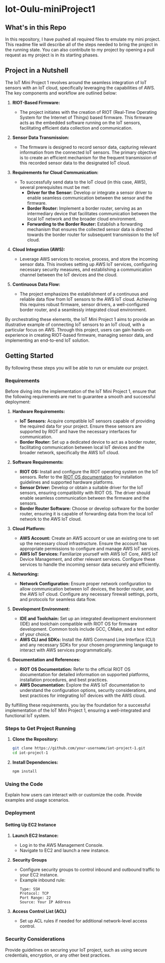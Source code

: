 # Iot-Oulu-miniProject1

## What's in this Repo

In this repository, I have pushed all required files to emulate my mini project. This readme file will describe all of the steps needed to bring the project in the running state. You can also contribute to my project by opening a pull request as my project is in its starting phases.

## Project in a Nutshell

The IoT Mini Project 1 revolves around the seamless integration of IoT sensors with an IoT cloud, specifically leveraging the capabilities of AWS. The key components and workflow are outlined below:

1. **RIOT-Based Firmware:**
   - The project initiates with the creation of RIOT (Real-Time Operating System for the Internet of Things) based firmware. This firmware acts as the embedded software running on the IoT sensors, facilitating efficient data collection and communication.

2. **Sensor Data Transmission:**
   - The firmware is designed to record sensor data, capturing relevant information from the connected IoT sensors. The primary objective is to create an efficient mechanism for the frequent transmission of this recorded sensor data to the designated IoT cloud.

3. **Requirements for Cloud Communication:**
   - To successfully send data to the IoT cloud (in this case, AWS), several prerequisites must be met:
      - **Driver for the Sensor:** Develop or integrate a sensor driver to enable seamless communication between the sensor and the firmware.
      - **Border Router:** Implement a border router, serving as an intermediary device that facilitates communication between the local IoT network and the broader cloud environment.
      - **Forwarding to the Border Router:** Establish a forwarding mechanism that ensures the collected sensor data is directed towards the border router for subsequent transmission to the IoT cloud.

4. **Cloud Integration (AWS):**
   - Leverage AWS services to receive, process, and store the incoming sensor data. This involves setting up AWS IoT services, configuring necessary security measures, and establishing a communication channel between the IoT devices and the cloud.

5. **Continuous Data Flow:**
   - The project emphasizes the establishment of a continuous and reliable data flow from IoT sensors to the AWS IoT cloud. Achieving this requires robust firmware, sensor drivers, a well-configured border router, and a seamlessly integrated cloud environment.

By orchestrating these elements, the IoT Mini Project 1 aims to provide an illustrative example of connecting IoT sensors to an IoT cloud, with a particular focus on AWS. Through this project, users can gain hands-on experience in creating RIOT-based firmware, managing sensor data, and implementing an end-to-end IoT solution.

## Getting Started
By following these steps you will be able to run or emulate our project.

### Requirements

Before diving into the implementation of the IoT Mini Project 1, ensure that the following requirements are met to guarantee a smooth and successful deployment:

1. **Hardware Requirements:**
   - **IoT Sensors:** Acquire compatible IoT sensors capable of providing the required data for your project. Ensure these sensors are supported by RIOT and have the necessary interfaces for communication.
   - **Border Router:** Set up a dedicated device to act as a border router, facilitating communication between local IoT devices and the broader network, specifically the AWS IoT cloud.

2. **Software Requirements:**
   - **RIOT OS:** Install and configure the RIOT operating system on the IoT sensors. Refer to the [RIOT OS documentation](https://riot-os.org/) for installation guidelines and supported hardware platforms.
   - **Sensor Driver:** Develop or obtain a suitable driver for the IoT sensors, ensuring compatibility with RIOT OS. The driver should enable seamless communication between the firmware and the sensors.
   - **Border Router Software:** Choose or develop software for the border router, ensuring it is capable of forwarding data from the local IoT network to the AWS IoT cloud.

3. **Cloud Platform:**
   - **AWS Account:** Create an AWS account or use an existing one to set up the necessary cloud infrastructure. Ensure the account has appropriate permissions to configure and manage AWS IoT services.
   - **AWS IoT Services:** Familiarize yourself with AWS IoT Core, AWS IoT Device Management, and other relevant services. Configure these services to handle the incoming sensor data securely and efficiently.

4. **Networking:**
   - **Network Configuration:** Ensure proper network configuration to allow communication between IoT devices, the border router, and the AWS IoT cloud. Configure any necessary firewall settings, ports, and protocols for seamless data flow.

5. **Development Environment:**
   - **IDE and Toolchain:** Set up an integrated development environment (IDE) and toolchain compatible with RIOT OS for firmware development. Common tools include GCC, CMake, and a text editor of your choice.
   - **AWS CLI and SDKs:** Install the AWS Command Line Interface (CLI) and any necessary SDKs for your chosen programming language to interact with AWS services programmatically.

6. **Documentation and References:**
   - **RIOT OS Documentation:** Refer to the official RIOT OS documentation for detailed information on supported platforms, installation procedures, and best practices.
   - **AWS Documentation:** Explore the AWS IoT documentation to understand the configuration options, security considerations, and best practices for integrating IoT devices with the AWS cloud.

By fulfilling these requirements, you lay the foundation for a successful implementation of the IoT Mini Project 1, ensuring a well-integrated and functional IoT system.

### Steps to Get Project Running

1. **Clone the Repository:**
   ```bash
   git clone https://github.com/your-username/iot-project-1.git
   cd iot-project-1
   ```

2. **Install Dependencies:**
   ```bash
   npm install
   ```

### Using the Code

Explain how users can interact with or customize the code. Provide examples and usage scenarios.

### Deployment

#### Setting Up EC2 Instance

1. **Launch EC2 Instance:**
   - Log in to the AWS Management Console.
   - Navigate to EC2 and launch a new instance.

2. **Security Groups**
   - Configure security groups to control inbound and outbound traffic to your EC2 instance.
   - Example inbound rule:
     ```
     Type: SSH
     Protocol: TCP
     Port Range: 22
     Source: Your IP Address
     ```

3. **Access Control List (ACL)**
   - Set up ACL rules if needed for additional network-level access control.

### Security Considerations

Provide guidelines on securing your IoT project, such as using secure credentials, encryption, or any other best practices.
